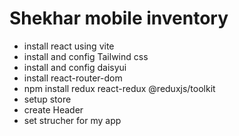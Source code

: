 # Shekhar mobile inventory

- install react using vite
- install and config Tailwind css
- install and config daisyui
- install react-router-dom
- npm install redux react-redux @reduxjs/toolkit
- setup store
- create Header
- set strucher for my app
